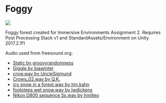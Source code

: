 # Foggy

![](https://i.imgur.com/TVuHT46.png)

Foggy forest created for Immersive Environments Assignment 2.
Requires Post Processing Stack v1 and StandardAssets/Environment on Unity 2017.2.1f1

Audio used from freesound.org:

- [Static by groovyrandomness](https://freesound.org/people/groovyrandomness/sounds/171257/)
- [Giggle by biawinter](https://freesound.org/people/biawinter/sounds/408083/)
- [crow.wav by UncleSigmund](https://freesound.org/people/UncleSigmund/sounds/138344/)
- [Crows_02.wav by Q.K.](https://freesound.org/people/Q.K./sounds/56234/)
- [icy snow in a forest.wav by tim.kahn](https://freesound.org/people/tim.kahn/sounds/178154/)
- [footsteps wet snow.wav by lwdickens](https://freesound.org/people/lwdickens/sounds/263501/)
- [Nikon D800 sequence 5x.wav by hmilleo](https://freesound.org/people/hmilleo/sounds/404843/)
